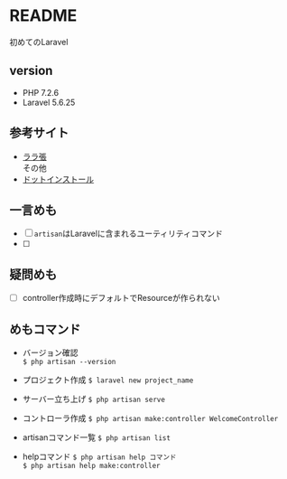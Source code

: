 # README

初めてのLaravel

## version
- PHP 7.2.6
- Laravel 5.6.25

## 参考サイト
- [ララ張](https://laravel10.wordpress.com/category/%E3%81%AF%E3%81%98%E3%82%81%E3%81%A6%E3%81%AE-laravel-5-1/page/4/)  
その他
- [ドットインストール](https://dotinstall.com/lessons/basic_laravel_v2)  

## 一言めも
- [ ] `artisan`はLaravelに含まれるユーティリティコマンド
- [ ]

## 疑問めも
- [ ] controller作成時にデフォルトでResourceが作られない

## めもコマンド

- バージョン確認  
`$ php artisan --version`  

- プロジェクト作成
`$ laravel new project_name`

- サーバー立ち上げ
`$ php artisan serve`

- コントローラ作成
`$ php artisan make:controller WelcomeController`

- artisanコマンド一覧
`$ php artisan list`

- helpコマンド
`$ php artisan help コマンド`  
`$ php artisan help make:controller`
